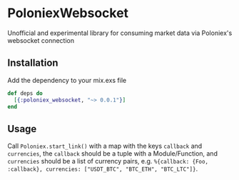 # PoloniexWebsocket

Unofficial and experimental library for consuming market data via Poloniex's websocket connection

## Installation

Add the dependency to your mix.exs file

```elixir
def deps do
  [{:poloniex_websocket, "~> 0.0.1"}]
end
```

## Usage

Call `Poloniex.start_link()` with a map with the keys `callback` and `currencies`, the `callback` should be a tuple with a Module/Function, and `currencies` 
should be a list of currency pairs, e.g. `%{callback: {Foo, :callback}, currencies: ["USDT_BTC", "BTC_ETH", "BTC_LTC"]}`.

